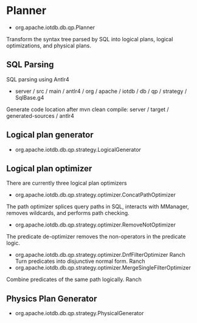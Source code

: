 <!--

    Licensed to the Apache Software Foundation (ASF) under one
    or more contributor license agreements. See the NOTICE file
    distributed with this work for additional information
    regarding copyright ownership. The ASF licenses this file
    to you under the Apache License, Version 2.0 (the
    "License"); you may not use this file except in compliance
    with the License. You may obtain a copy of the License at

        http://www.apache.org/licenses/LICENSE-2.0

    Unless required by applicable law or agreed to in writing,
    software distributed under the License is distributed on an
    "AS IS" BASIS, WITHOUT WARRANTIES OR CONDITIONS OF ANY
    KIND, either express or implied. See the License for the
    specific language governing permissions and limitations
    under the License.

-->

# Planner

* org.apache.iotdb.db.qp.Planner

Transform the syntax tree parsed by SQL into logical plans, logical optimizations, and physical plans.

## SQL Parsing

SQL parsing using Antlr4

* server / src / main / antlr4 / org / apache / iotdb / db / qp / strategy / SqlBase.g4

Generate code location after mvn clean compile: server / target / generated-sources / antlr4

## Logical plan generator

* org.apache.iotdb.db.qp.strategy.LogicalGenerator

## Logical plan optimizer

There are currently three logical plan optimizers

* org.apache.iotdb.db.qp.strategy.optimizer.ConcatPathOptimizer

The path optimizer splices query paths in SQL, interacts with MManager, removes wildcards, and performs path checking.

* org.apache.iotdb.db.qp.strategy.optimizer.RemoveNotOptimizer

The predicate de-optimizer removes the non-operators in the predicate logic.

* org.apache.iotdb.db.qp.strategy.optimizer.DnfFilterOptimizer
Ranch
Turn predicates into disjunctive normal form.
Ranch
* org.apache.iotdb.db.qp.strategy.optimizer.MergeSingleFilterOptimizer

Combine predicates of the same path logically.
Ranch
## Physics Plan Generator

* org.apache.iotdb.db.qp.strategy.PhysicalGenerator